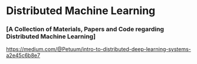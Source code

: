 # Distributed Machine Learning
### [A Collection of Materials, Papers and Code regarding Distributed Machine Learning] 


https://medium.com/@Petuum/intro-to-distributed-deep-learning-systems-a2e45c6b8e7
